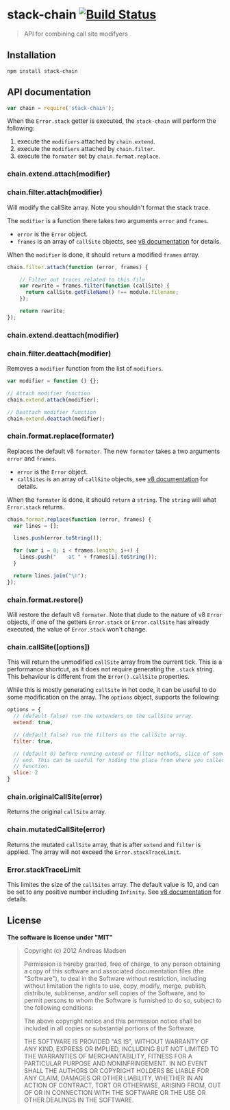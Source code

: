 # stack-chain [![Build Status](https://secure.travis-ci.org/AndreasMadsen/stack-chain.png)](http://travis-ci.org/AndreasMadsen/stack-chain)

> API for combining call site modifyers

## Installation

```sheel
npm install stack-chain
```
## API documentation

```JavaScript
var chain = require('stack-chain');
```

When the `Error.stack` getter is executed, the `stack-chain` will perform the
following:

1. execute the `modifiers` attached by `chain.extend`.
2. execute the `modifiers` attached by `chain.filter`.
3. execute the `formater` set by `chain.format.replace`.

### chain.extend.attach(modifier)
### chain.filter.attach(modifier)

Will modify the callSite array. Note you shouldn't format the stack trace.

The `modifier` is a function there takes two arguments `error` and `frames`.

* `error` is the `Error` object.
* `frames` is an array of `callSite` objects, see
  [v8 documentation](https://github.com/v8/v8/wiki/Stack-Trace-API)
  for details.

When the `modifier` is done, it should `return` a modified `frames` array.

```JavaScript
chain.filter.attach(function (error, frames) {

    // Filter out traces related to this file
    var rewrite = frames.filter(function (callSite) {
      return callSite.getFileName() !== module.filename;
    });

    return rewrite;
});
```

### chain.extend.deattach(modifier)
### chain.filter.deattach(modifier)

Removes a `modifier` function from the list of `modifiers`.

```JavaScript
var modifier = function () {};

// Attach modifier function
chain.extend.attach(modifier);

// Deattach modifier function
chain.extend.deattach(modifier);
```

### chain.format.replace(formater)

Replaces the default v8 `formater`. The new `formater` takes a two arguments
`error` and `frames`.

* `error` is the `Error` object.
* `callSites` is an array of `callSite` objects, see
  [v8 documentation](https://github.com/v8/v8/wiki/Stack-Trace-API)
  for details.

When the `formater` is done, it should `return` a `string`. The `string` will
what `Error.stack` returns.

```JavaScript
chain.format.replace(function (error, frames) {
  var lines = [];

  lines.push(error.toString());

  for (var i = 0; i < frames.length; i++) {
    lines.push("    at " + frames[i].toString());
  }

  return lines.join("\n");
});
```

### chain.format.restore()

Will restore the default v8 `formater`. Note that dude to the nature of v8
`Error` objects, if one of the getters `Error.stack` or `Error.callSite` has
already executed, the value of `Error.stack` won't change.

### chain.callSite([options])

This will return the unmodified `callSite` array from the current tick. This
is a performance shortcut, as it does not require generating the `.stack`
string. This behaviour is different from the `Error().callSite` properties.

While this is mostly generating `callSite` in hot code, it can be useful to
do some modification on the array. The `options` object, supports the following:

```javascript
options = {
  // (default false) run the extenders on the callSite array.
  extend: true,

  // (default false) run the filters on the callSite array.
  filter: true,

  // (default 0) before running extend or filter methods, slice of some of the
  // end. This can be useful for hiding the place from where you called this
  // function.
  slice: 2
}
```

### chain.originalCallSite(error)

Returns the original `callSite` array.

### chain.mutatedCallSite(error)

Returns the mutated `callSite` array, that is after `extend` and `filter`
is applied. The array will not exceed the `Error.stackTraceLimit`.

### Error.stackTraceLimit

This limites the size of the `callSites` array. The default value is 10, and
can be set to any positive number including `Infinity`. See
[v8 documentation](https://github.com/v8/v8/wiki/Stack-Trace-API)
for details.

## License

**The software is license under "MIT"**

> Copyright (c) 2012 Andreas Madsen
>
> Permission is hereby granted, free of charge, to any person obtaining a copy
> of this software and associated documentation files (the "Software"), to deal
> in the Software without restriction, including without limitation the rights
> to use, copy, modify, merge, publish, distribute, sublicense, and/or sell
> copies of the Software, and to permit persons to whom the Software is
> furnished to do so, subject to the following conditions:
>
> The above copyright notice and this permission notice shall be included in
> all copies or substantial portions of the Software.
>
> THE SOFTWARE IS PROVIDED "AS IS", WITHOUT WARRANTY OF ANY KIND, EXPRESS OR
> IMPLIED, INCLUDING BUT NOT LIMITED TO THE WARRANTIES OF MERCHANTABILITY,
> FITNESS FOR A PARTICULAR PURPOSE AND NONINFRINGEMENT. IN NO EVENT SHALL THE
> AUTHORS OR COPYRIGHT HOLDERS BE LIABLE FOR ANY CLAIM, DAMAGES OR OTHER
> LIABILITY, WHETHER IN AN ACTION OF CONTRACT, TORT OR OTHERWISE, ARISING FROM,
> OUT OF OR IN CONNECTION WITH THE SOFTWARE OR THE USE OR OTHER DEALINGS IN
> THE SOFTWARE.

